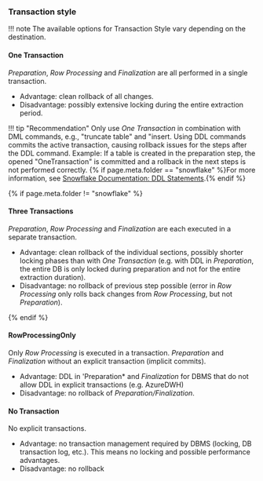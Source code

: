 
### Transaction style

!!! note 
	The available options for Transaction Style vary depending on the destination.

#### One Transaction
*Preparation*, *Row Processing* and *Finalization* are all performed in a single transaction.

- Advantage: clean rollback of all changes.<br>
- Disadvantage: possibly extensive locking during the entire extraction period. 

!!! tip "Recommendation"
	Only use *One Transaction* in combination with DML commands, e.g., "truncate table" and "insert. 
	Using DDL commands commits the active transaction, causing rollback issues for the steps after the DDL command. 
	Example: If a table is created in the preparation step, the opened "OneTransaction" is committed and a rollback in the next steps is not performed correctly.
	{% if page.meta.folder == "snowflake" %}For more information, see [Snowflake Documentation: DDL Statements](https://docs.snowflake.com/en/sql-reference/transactions#label-transactions-ddl).{% endif %}

{% if page.meta.folder != "snowflake" %}

#### Three Transactions

*Preparation*, *Row Processing* and *Finalization* are each executed in a separate transaction.

- Advantage: clean rollback of the individual sections, possibly shorter locking phases than with *One Transaction* (e.g. with DDL in *Preparation*, the entire DB is only locked during preparation and not for the entire extraction duration). <br>
- Disadvantage: no rollback of previous step possible (error in *Row Processing* only rolls back changes from *Row Processing*, but not *Preparation*). 

{% endif %}

#### RowProcessingOnly
Only *Row Processing* is executed in a transaction. *Preparation* and *Finalization* without an explicit transaction (implicit commits).<br>

- Advantage: DDL in 'Preparation* and *Finalization* for DBMS that do not allow DDL in explicit transactions (e.g. AzureDWH)<br>
- Disadvantage: no rollback of *Preparation/Finalization*.

#### No Transaction
No explicit transactions.

- Advantage: no transaction management required by DBMS (locking, DB transaction log, etc.). This means no locking and possible performance advantages.<br>
- Disadvantage: no rollback
